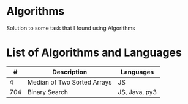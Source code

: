# Algorithms

Solution to some task that I found using Algorithms

# List of Algorithms and Languages

| #   | Description                 | Languages     |
| --- | --------------------------- | ------------- |
| 4   | Median of Two Sorted Arrays | JS            |
| 704 | Binary Search               | JS, Java, py3 |
